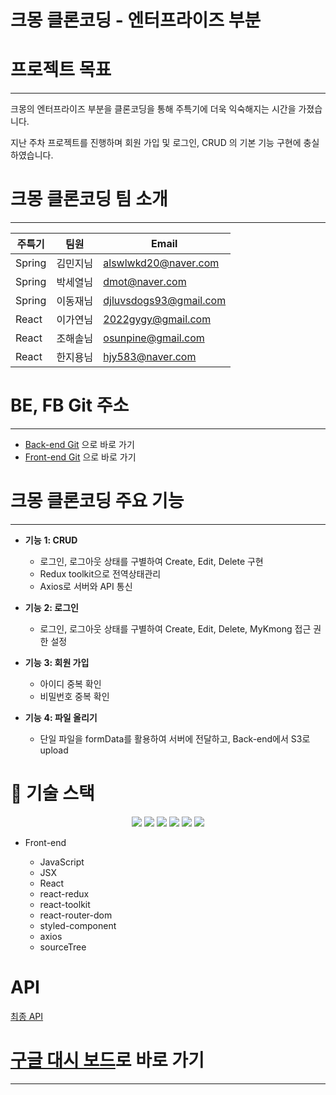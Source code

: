 
# 크몽 클론코딩 - 엔터프라이즈 부분

#  프로젝트 목표

---

<aside>
크몽의 엔터프라이즈 부분을 클론코딩을 통해 주특기에 더욱 익숙해지는 시간을 가졌습니다.

</aside>

지난 주차 프로젝트를 진행하며 회원 가입 및 로그인, CRUD 의 기본 기능 구현에 충실하였습니다.

# 크몽 클론코딩 팀 소개

---

| 주특기 | 팀원 |  Email |
| --- | --- | --- |
| Spring | 김민지님 |  alswlwkd20@naver.com |
| Spring | 박세열님 |  dmot@naver.com |
| Spring | 이동재님 |  djluvsdogs93@gmail.com |
| React | 이가연님 |  2022gygy@gmail.com |
| React | 조해솔님 |  osunpine@gmail.com |
| React | 한지용님 |  hjy583@naver.com |

#  BE, FB Git 주소

---

- [Back-end Git](https://github.com/WE-DA-pluggg/kmongCloneCoding_Back) 으로 바로 가기
- [Front-end Git](https://github.com/CloneKmong/clonekmong.git) 으로 바로 가기

# 크몽 클론코딩 주요 기능

---

- **기능** **1: CRUD**
    - 로그인, 로그아웃 상태를 구별하여 Create, Edit, Delete 구현
    - Redux toolkit으로 전역상태관리
    - Axios로 서버와 API 통신
    
- **기능** **2: 로그인**
    - 로그인, 로그아웃 상태를 구별하여 Create, Edit, Delete, MyKmong 접근 권한 설정
    
- **기능** **3: 회원 가입**
    - 아이디 중복 확인
    - 비밀번호 중복 확인
          
- **기능** **4: 파일 올리기**
    - 단일 파일을 formData를 활용하여 서버에 전달하고, Back-end에서 S3로 upload

<div><h1>🥭 기술 스택</h1></div>
 <div align=center> 
    <img src="https://img.shields.io/badge/css-1572B6?style=for-the-badge&logo=css3&logoColor=white">
    <img src="https://img.shields.io/badge/react-61DAFB?style=for-the-badge&logo=react&logoColor=black">
    <img src="https://img.shields.io/badge/github-181717?style=for-the-badge&logo=github&logoColor=white"> 
    <img src="https://img.shields.io/badge/javascript-F7DF1E?style=for-the-badge&logo=javascript&logoColor=black">
    <img src="https://img.shields.io/badge/css-1572B6?style=for-the-badge&logo=css3&logoColor=white">
    <img src="https://img.shields.io/badge/html-E34F26?style=for-the-badge&logo=html5&logoColor=white">
</div>

- Front-end

    - JavaScript
    - JSX
    - React
    - react-redux
    - react-toolkit
    - react-router-dom
    - styled-component
    - axios
    - sourceTree

# API

[최종 API](https://www.notion.so/w7-99-8-b3b82ebffce4447d9c56b0ee43971351)


# [구글 대시 보드](https://docs.google.com/spreadsheets/d/1xkkSbZWIB8ChC1NRSAErkekziXt4bmB7EdIGHJpftzs/edit#gid=1824601528)로 바로 가기

---
